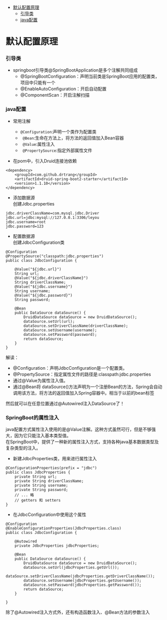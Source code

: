 * [默认配置原理](#默认配置原理)
  * [引导类](#引导类)
  * [java配置](#java配置)
# 默认配置原理
### 引导类
* springboot引导类@SpringBootApplication是多个注解共同组成  
  - @SpringBootConfiguration：声明当前类是SpringBoot应用的配置类，项目中只能有一个
  - @EnableAutoConfiguration：开启自动配置
  - @ComponentScan：开启注解扫描
### java配置
* 常用注解
  - `` @Configuration ``:声明一个类作为配置类
  - `` @Bean``:生命在方法上，将方法的返回值加入Bean容器
  - `` @Value``:属性注入
  - `` @PropertySource``:指定外部属性文件
  
* 在pom中，引入Druid连接池依赖
```
<dependency>
    <groupId>com.github.drtrang</groupId>
    <artifactId>druid-spring-boot2-starter</artifactId>
    <version>1.1.10</version>
</dependency>
```
* 添加数据源  
创建Jdbc.properties
```
jdbc.driverClassName=com.mysql.jdbc.Driver
jdbc.url=jdbc:mysql://127.0.0.1:3306/leyou
jdbc.username=root
jdbc.password=123
```
* 配置数据源  
创建JdbcConfiguration类
```
@Configuration
@PropertySource("classpath:jdbc.properties")
public class JdbcConfiguration {

    @Value("${jdbc.url}")
    String url;
    @Value("${jdbc.driverClassName}")
    String driverClassName;
    @Value("${jdbc.username}")
    String username;
    @Value("${jdbc.password}")
    String password;

    @Bean
    public DataSource dataSource() {
        DruidDataSource dataSource = new DruidDataSource();
        dataSource.setUrl(url);
        dataSource.setDriverClassName(driverClassName);
        dataSource.setUsername(username);
        dataSource.setPassword(password);
        return dataSource;
    }
}
```
解读：

- @Configuration：声明JdbcConfiguration是一个配置类。
- @PropertySource：指定属性文件的路径是:classpath:jdbc.properties
- 通过@Value为属性注入值。
- 通过@Bean将 dataSource()方法声明为一个注册Bean的方法，Spring会自动调用该方法，将方法的返回值加入Spring容器中。相当于以前的bean标签

然后就可以在任意位置通过@Autowired注入DataSource了！

### SpringBoot的属性注入
java配置方式属性注入使用的是@Value注解。这种方式虽然可行，但是不够强大，因为它只能注入基本类型值。  
在SpringBoot中，提供了一种新的属性注入方式，支持各种java基本数据类型及复杂类型的注入。
* 新建JdbcProperties类，用来进行属性注入
```
@ConfigurationProperties(prefix = "jdbc")
public class JdbcProperties {
    private String url;
    private String driverClassName;
    private String username;
    private String password;
    // ... 略
    // getters 和 setters
}
```
* 在JdbcConfiguration中使用这个属性
```
@Configuration
@EnableConfigurationProperties(JdbcProperties.class)
public class JdbcConfiguration {

    @Autowired
    private JdbcProperties jdbcProperties;

    @Bean
    public DataSource dataSource() {
        DruidDataSource dataSource = new DruidDataSource();
        dataSource.setUrl(jdbcProperties.getUrl());
        dataSource.setDriverClassName(jdbcProperties.getDriverClassName());
        dataSource.setUsername(jdbcProperties.getUsername());
        dataSource.setPassword(jdbcProperties.getPassword());
        return dataSource;
    }

}
```
除了@Autowired注入方式外，还有构造函数注入、@Bean方法的参数注入



